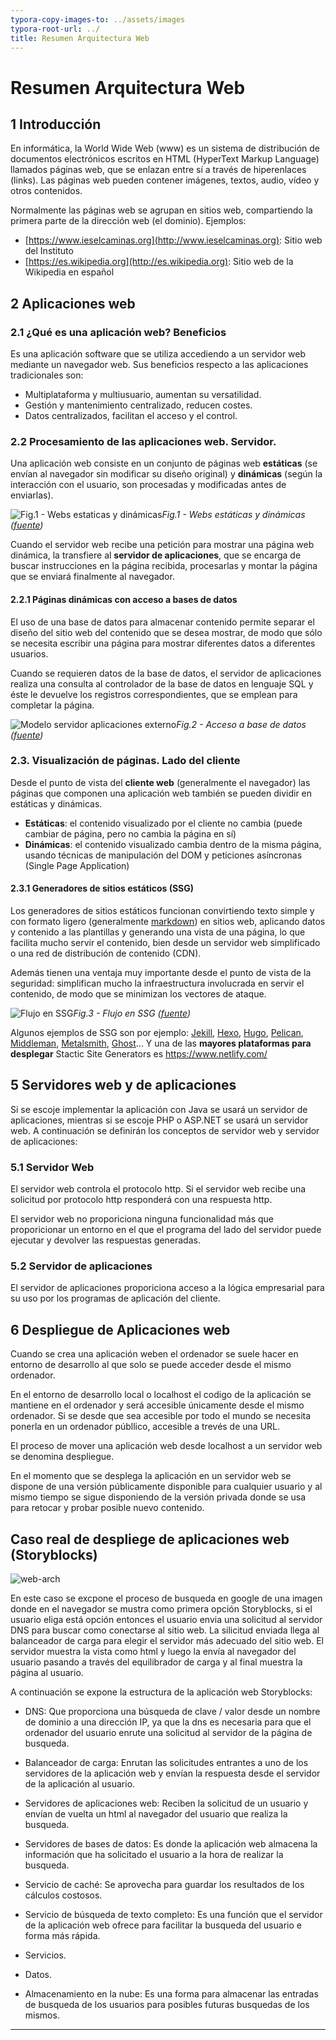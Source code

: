 ```yaml
---
typora-copy-images-to: ../assets/images
typora-root-url: ../
title: Resumen Arquitectura Web
---
```


# Resumen Arquitectura Web

## 1 Introducción

En informática, la World Wide Web (www) es un sistema de distribución de documentos electrónicos escritos en HTML (HyperText Markup Language) llamados páginas web, que se enlazan entre sí a través de hiperenlaces (links). Las páginas web pueden contener imágenes, textos, audio, vídeo y otros contenidos.

Normalmente las páginas web se agrupan en sitios web, compartiendo la primera parte de la dirección web (el dominio). Ejemplos:

- [https://www.ieselcaminas.org](http://www.ieselcaminas.org): Sitio web del Instituto
- [https://es.wikipedia.org](http://es.wikipedia.org): Sitio web de la Wikipedia en español

## 2 Aplicaciones web

### 2.1 ¿Qué es una aplicación web? Beneficios

Es una aplicación software que se utiliza accediendo a un servidor web mediante un navegador web. Sus beneficios respecto a las aplicaciones tradicionales son:

- Multiplataforma y multiusuario, aumentan su versatilidad.
- Gestión y mantenimiento centralizado, reducen costes.
- Datos centralizados, facilitan el acceso y el control.

### 2.2 Procesamiento de las aplicaciones web. Servidor.

Una aplicación web consiste en un conjunto de páginas web **estáticas** (se envían al navegador sin modificar su diseño original) y **dinámicas** (según la interacción con el usuario, son procesadas y modificadas antes de enviarlas).

![Fig.1 - Webs estaticas y dinámicas](https://emprendecontuweb.com/wp-content/uploads/2018/07/web-server-2.jpg)*Fig.1 - Webs estáticas y dinámicas ([fuente](https://emprendecontuweb.com/algunos-conceptos-basicos-en-diseno-web/))*

Cuando el servidor web recibe una petición para mostrar una página web dinámica, la transfiere al **servidor de aplicaciones**, que se encarga de buscar instrucciones en la página recibida, procesarlas y montar la página que se enviará finalmente al navegador.

#### 2.2.1 Páginas dinámicas con acceso a bases de datos

El uso de una base de datos para almacenar contenido permite separar el diseño del sitio web del contenido que se desea mostrar, de modo que sólo se necesita escribir una página para mostrar diferentes datos a diferentes usuarios.

Cuando se requieren datos de la base de datos, el servidor de aplicaciones realiza una consulta al controlador de la base de datos en lenguaje SQL y éste le devuelve los registros correspondientes, que se emplean para completar la página.

![Modelo servidor aplicaciones externo](https://javiergarciaescobedo.es/images/stories/despliegue_web/01_implantacion/Modelo_servidor_aplicaciones_externo.png)*Fig.2 - Acceso a base de datos ([fuente](https://javiergarciaescobedo.es/despliegue-de-aplicaciones-web/76-arquitecturas-web/253-modelos-de-arquitecturas-web))*

### 2.3. Visualización de páginas. Lado del cliente

Desde el punto de vista del **cliente web** (generalmente el navegador) las páginas que componen una aplicación web también se pueden dividir en estáticas y dinámicas.

- **Estáticas**: el contenido visualizado por el cliente no cambia (puede cambiar de página, pero no cambia la página en sí)
- **Dinámicas**: el contenido visualizado cambia dentro de la misma página, usando técnicas de manipulación del DOM y peticiones asíncronas (Single Page Application)

#### 2.3.1 Generadores de sitios estáticos (**SSG**) 

Los generadores de sitios estáticos funcionan convirtiendo texto simple y con formato ligero (generalmente [markdown](https://es.wikipedia.org/wiki/Markdown)) en sitios web, aplicando datos y contenido a las plantillas y generando una vista de una página, lo que facilita mucho servir el contenido, bien desde un servidor web simplificado o una red de distribución de contenido (CDN).

Además tienen una ventaja muy importante desde el punto de vista de la seguridad: simplifican mucho la infraestructura involucrada en servir el contenido, de modo que se minimizan los vectores de ataque.

![Flujo en SSG](https://victorponz.github.io/Ciberseguridad-PePS/assets/img/AWCG/ssg-host-flow.png)*Fig.3 - Flujo en SSG ([fuente](https://victorponz.github.io/Ciberseguridad-PePS/tema1/http/2020/11/04/Arquitectura-web-Conceptos-generales.html#34-aplicaci%C3%B3n-web))*

Algunos ejemplos de SSG son por ejemplo: [Jekill](http://jekyllrb.com/), [Hexo](https://hexo.io/), [Hugo](http://gohugo.io/), [Pelican](http://getpelican.com/), [Middleman](https://middlemanapp.com/), [Metalsmith](http://www.metalsmith.io/), [Ghost](https://ghost.org/)... Y una de las **mayores plataformas para desplegar** Stactic Site Generators es https://www.netlify.com/


## 5 Servidores web y de aplicaciones

Si se escoje implementar la aplicación con Java se usará un servidor de aplicaciones, mientras si se escoje PHP o ASP.NET se usará un servidor web. A continuación se definirán los conceptos de servidor web y servidor de aplicaciones:

### 5.1 Servidor Web

El servidor web controla el protocolo http. Si el servidor web recibe una solicitud por protocolo http responderá con una respuesta http.

El servidor web no proporiciona ninguna funcionalidad más que proporicionar un entorno en el que el programa del lado del servidor puede ejecutar y devolver las respuestas generadas.

### 5.2 Servidor de aplicaciones

El servidor de aplicaciones proporiciona acceso a la lógica empresarial para su uso por los programas de aplicación del cliente.

## 6 Despliegue de Aplicaciones web


Cuando se crea una aplicación weben el ordenador se suele hacer en entorno de desarrollo al que solo se puede acceder desde el mismo ordenador.

En el entorno de desarrollo local o localhost el codigo de la aplicación se mantiene en el ordenador y será accesible únicamente desde el mismo ordenador. Si se desde que sea accesible por todo el mundo se necesita ponerla en un ordenador públlico, accesible a trevés de una URL.

El proceso de mover una aplicación web desde localhost a un servidor web se denomina despliegue.

En el momento que se desplega la aplicación en un servidor web se dispone de una versión públicamente disponible para cualquier usuario y al mismo tiempo se sigue disponiendo de la versión privada donde se usa para retocar y probar posible nuevo contenido.

## Caso real de despliege de aplicaciones web (Storyblocks)

![web-arch](../assets/images/web-arch.png)

En este caso se excpone el proceso de busqueda en google de una imagen donde en el navegador se mustra como primera opción Storyblocks, si el usuario eliga está opción entonces el usuario envia una solicitud al servidor DNS para buscar como conectarse al sitio web. La silicitud enviada llega al balanceador de carga  para elegir el servidor más adecuado del sitio web. El servidor muestra la vista como html y luego la envía al navegador del usuario pasando a través del equilibrador de carga y al final muestra la página al usuario.

A continuación se expone la estructura de la aplicación web Storyblocks:

- DNS: Que proporciona una búsqueda de clave / valor  desde un nombre de dominio a una dirección IP, ya que la dns es necesaria para que el ordenador del usuario enrute una solicitud al servidor de la página de busqueda.

- Balanceador de carga: Enrutan las solicitudes entrantes a uno de los servidores de la aplicación web y envían la respuesta desde el servidor de la aplicación al usuario.

- Servidores de aplicaciones web: Reciben la solicitud de un usuario y envían de vuelta un html al navegador del usuario que realiza la busqueda.

- Servidores de bases de datos: Es donde la aplicación web almacena la información que ha solicitado el usuario a la hora de realizar la busqueda.

- Servicio de caché: Se aprovecha para guardar los resultados de los cálculos costosos.

- Servicio de búsqueda de texto completo: Es una función que el servidor de la aplicación web ofrece para facilitar la busqueda del usuario e forma más rápida.
- Servicios.
- Datos.
- Almacenamiento en la nube: Es una forma para almacenar las entradas de busqueda de los usuarios para posibles futuras busquedas de los mismos.



---



